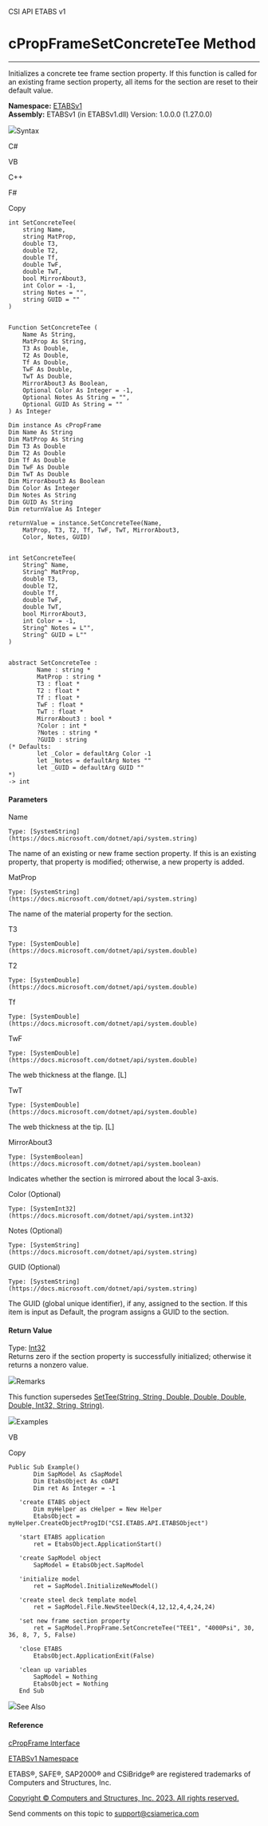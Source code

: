 ﻿

CSI API ETABS v1

# cPropFrameSetConcreteTee Method  
  
---  
  
Initializes a concrete tee frame section property. If this function is called
for an existing frame section property, all items for the section are reset to
their default value.

**Namespace:** [ETABSv1](2780f1b8-2033-5289-2298-1cdb2a7508d9.htm)  
**Assembly:** ETABSv1 (in ETABSv1.dll) Version: 1.0.0.0 (1.27.0.0)

![](../icons/SectionExpanded.png)Syntax

C#

VB

C++

F#

Copy

    
    
    int SetConcreteTee(
    	string Name,
    	string MatProp,
    	double T3,
    	double T2,
    	double Tf,
    	double TwF,
    	double TwT,
    	bool MirrorAbout3,
    	int Color = -1,
    	string Notes = "",
    	string GUID = ""
    )
    
    
    Function SetConcreteTee ( 
    	Name As String,
    	MatProp As String,
    	T3 As Double,
    	T2 As Double,
    	Tf As Double,
    	TwF As Double,
    	TwT As Double,
    	MirrorAbout3 As Boolean,
    	Optional Color As Integer = -1,
    	Optional Notes As String = "",
    	Optional GUID As String = ""
    ) As Integer
    
    Dim instance As cPropFrame
    Dim Name As String
    Dim MatProp As String
    Dim T3 As Double
    Dim T2 As Double
    Dim Tf As Double
    Dim TwF As Double
    Dim TwT As Double
    Dim MirrorAbout3 As Boolean
    Dim Color As Integer
    Dim Notes As String
    Dim GUID As String
    Dim returnValue As Integer
    
    returnValue = instance.SetConcreteTee(Name, 
    	MatProp, T3, T2, Tf, TwF, TwT, MirrorAbout3, 
    	Color, Notes, GUID)
    
    
    int SetConcreteTee(
    	String^ Name, 
    	String^ MatProp, 
    	double T3, 
    	double T2, 
    	double Tf, 
    	double TwF, 
    	double TwT, 
    	bool MirrorAbout3, 
    	int Color = -1, 
    	String^ Notes = L"", 
    	String^ GUID = L""
    )
    
    
    abstract SetConcreteTee : 
            Name : string * 
            MatProp : string * 
            T3 : float * 
            T2 : float * 
            Tf : float * 
            TwF : float * 
            TwT : float * 
            MirrorAbout3 : bool * 
            ?Color : int * 
            ?Notes : string * 
            ?GUID : string 
    (* Defaults:
            let _Color = defaultArg Color -1
            let _Notes = defaultArg Notes ""
            let _GUID = defaultArg GUID ""
    *)
    -> int 
    

#### Parameters

Name

    Type: [SystemString](https://docs.microsoft.com/dotnet/api/system.string)  
The name of an existing or new frame section property. If this is an existing
property, that property is modified; otherwise, a new property is added.

MatProp

    Type: [SystemString](https://docs.microsoft.com/dotnet/api/system.string)  
The name of the material property for the section.

T3

    Type: [SystemDouble](https://docs.microsoft.com/dotnet/api/system.double)  

T2

    Type: [SystemDouble](https://docs.microsoft.com/dotnet/api/system.double)  

Tf

    Type: [SystemDouble](https://docs.microsoft.com/dotnet/api/system.double)  

TwF

    Type: [SystemDouble](https://docs.microsoft.com/dotnet/api/system.double)  
The web thickness at the flange. [L]

TwT

    Type: [SystemDouble](https://docs.microsoft.com/dotnet/api/system.double)  
The web thickness at the tip. [L]

MirrorAbout3

    Type: [SystemBoolean](https://docs.microsoft.com/dotnet/api/system.boolean)  
Indicates whether the section is mirrored about the local 3-axis.

Color (Optional)

    Type: [SystemInt32](https://docs.microsoft.com/dotnet/api/system.int32)  

Notes (Optional)

    Type: [SystemString](https://docs.microsoft.com/dotnet/api/system.string)  

GUID (Optional)

    Type: [SystemString](https://docs.microsoft.com/dotnet/api/system.string)  
The GUID (global unique identifier), if any, assigned to the section. If this
item is input as Default, the program assigns a GUID to the section.

#### Return Value

Type: [Int32](https://docs.microsoft.com/dotnet/api/system.int32)  
Returns zero if the section property is successfully initialized; otherwise it
returns a nonzero value.

![](../icons/SectionExpanded.png)Remarks

This function supersedes [SetTee(String, String, Double, Double, Double,
Double, Int32, String, String)](8c20ee03-d30f-1c78-50ee-ec7bc9dc5ba7.htm).

![](../icons/SectionExpanded.png)Examples

VB

Copy

    
    
    Public Sub Example()
           Dim SapModel As cSapModel
           Dim EtabsObject As cOAPI
           Dim ret As Integer = -1
    
       'create ETABS object
           Dim myHelper as cHelper = New Helper
           EtabsObject = myHelper.CreateObjectProgID("CSI.ETABS.API.ETABSObject")
    
       'start ETABS application
           ret = EtabsObject.ApplicationStart()
    
       'create SapModel object
           SapModel = EtabsObject.SapModel
    
       'initialize model
           ret = SapModel.InitializeNewModel()
    
       'create steel deck template model
           ret = SapModel.File.NewSteelDeck(4,12,12,4,4,24,24)
    
       'set new frame section property
           ret = SapModel.PropFrame.SetConcreteTee("TEE1", "4000Psi", 30, 36, 8, 7, 5, False)
    
       'close ETABS
           EtabsObject.ApplicationExit(False)
    
       'clean up variables
           SapModel = Nothing
           EtabsObject = Nothing
       End Sub

![](../icons/SectionExpanded.png)See Also

#### Reference

[cPropFrame Interface](818573fe-2b13-6183-8dc9-0cf3e8e02c7a.htm)

[ETABSv1 Namespace](2780f1b8-2033-5289-2298-1cdb2a7508d9.htm)

ETABS®, SAFE®, SAP2000® and CSiBridge® are registered trademarks of Computers
and Structures, Inc.  

[Copyright © Computers and Structures, Inc. 2023. All rights
reserved.](http://www.csiamerica.com)

Send comments on this topic to
[support@csiamerica.com](mailto:support%40csiamerica.com?Subject=CSI%20API%20ETABS%20v1)

